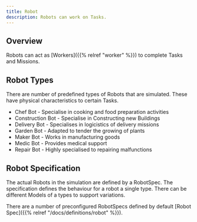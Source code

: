 ```yaml
---
title: Robot
description: Robots can work on Tasks.
---
```


## Overview

Robots can act as [Workers]({{% relref "worker" %}}) to complete Tasks and Missions.

## Robot Types

There are number of predefined types of Robots that are simulated. These have physical characteristics to certain Tasks.
* Chef Bot - Specialise in cooking and food preparation activities
* Construction Bot - Specialise in Constructing new Buildings
* Delivery Bot - Specialises in logicistics of delivery missions
* Garden Bot - Adapted to tender the growing of plants
* Maker Bot - Works in manufacturing goods
* Medic Bot - Provides medical support
* Repair Bot - Highly specialised to repairing malfunctions

## Robot Specification
The actual Robots in the simulation are defined by a RobotSpec. The specification defines the behaviour for a robot a single type. There can be different Models of a types to support variations.

There are a number of preconfigured RobotSpecs defined by default [Robot Spec]({{% relref "/docs/definitions/robot" %}}).


